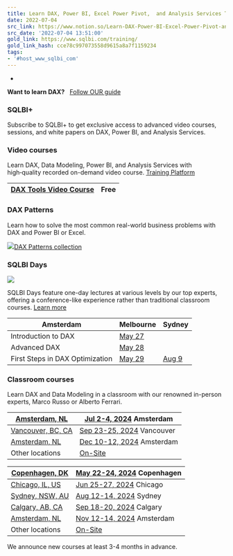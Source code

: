 ```yaml
---
title: Learn DAX, Power BI, Excel Power Pivot,  and Analysis Services Tabular - SQLBI
date: 2022-07-04
src_link: https://www.notion.so/Learn-DAX-Power-BI-Excel-Power-Pivot-and-Analysis-Services-Tabular-SQLBI-d86b9f932bb94013a26c5120454e1624
src_date: '2022-07-04 13:51:00'
gold_link: https://www.sqlbi.com/training/
gold_link_hash: cce78c997073558d9615a8a7f1159234
tags:
- '#host_www_sqlbi_com'
---
```




* 





**Want to learn DAX?**  
 [Follow OUR guide](https://www.sqlbi.com/guides/dax/)
### SQLBI+



 Subscribe to SQLBI+ to get exclusive access to advanced video courses, sessions, and white papers on DAX, Power BI, and Analysis Services.
 
### Video courses



 Learn DAX, Data Modeling, Power BI, and Analysis Services with high‑quality recorded on-demand video course. [Training Platform](https://www.sqlbi.com/video-learning-platform/)



| [DAX Tools Video Course](https://www.sqlbi.com/p/dax-tools-video-course/) | Free |
| --- | --- |


### DAX Patterns



 Learn how to solve the most common real-world business problems with DAX and Power BI or Excel.
 
[![](https://cdn.sqlbi.com/wp-content/uploads/dax-patterns.svg)DAX Patterns collection](https://www.sqlbi.com/p/dax-patterns/)
### SQLBI Days



[![](https://cdn.sqlbi.com/wp-content/themes/sqlbi/images/products/sqlbi-days.svg)](https://www.sqlbi.com/training/sqlbi-days/)

 SQLBI Days feature one-day lectures at various levels by our top experts, offering a conference-like experience rather than traditional classroom courses. [Learn more](https://www.sqlbi.com/training/sqlbi-days/)



| Amsterdam | Melbourne | Sydney |
| --- | --- | --- |
| Introduction to DAX | [May 27](https://www.sqlbi.com/p/introduction-to-dax-amsterdam-may-2024/) |
| Advanced DAX | [May 28](https://www.sqlbi.com/p/advanced-dax-amsterdam-may-2024/) |
| First Steps in DAX Optimization | [May 29](https://www.sqlbi.com/p/first-steps-in-dax-optimization-amsterdam-may-2024/) | [Aug 9](https://www.sqlbi.com/p/first-steps-in-dax-optimization-melbourne-august-9-2024/) | [Aug 15](https://www.sqlbi.com/p/first-steps-in-dax-optimization-sydney-august-15-2024/) |


### Classroom courses



 Learn DAX and Data Modeling in a classroom with our renowned in-person experts, Marco Russo or Alberto Ferrari.
 


| [Amsterdam, NL](https://www.sqlbi.com/p/data-modeling-for-power-bi-amsterdam-july-2-4-2024/) | [Jul 2-4, 2024](https://www.sqlbi.com/p/data-modeling-for-power-bi-amsterdam-july-2-4-2024/ "The course is Sold Out. A waitlist is available.") Amsterdam |
| --- | --- |
| [Vancouver, BC, CA](https://www.sqlbi.com/p/data-modeling-for-power-bi-vancouver-sept-23-25-2024/) | [Sep 23-25, 2024](https://www.sqlbi.com/p/data-modeling-for-power-bi-vancouver-sept-23-25-2024/) Vancouver |
| [Amsterdam, NL](https://www.sqlbi.com/p/data-modeling-for-power-bi-amsterdam-dec-10-12-2024/) | [Dec 10-12, 2024](https://www.sqlbi.com/p/data-modeling-for-power-bi-amsterdam-dec-10-12-2024/) Amsterdam |
| Other locations | [On-Site](https://www.sqlbi.com/op/data-modeling-for-power-bi-on-site/) |




| [Copenhagen, DK](https://www.sqlbi.com/p/mastering-dax-workshop-copenhagen-may-22-24-2024/) | [May 22-24, 2024](https://www.sqlbi.com/p/mastering-dax-workshop-copenhagen-may-22-24-2024/ "The course is Sold Out. A waitlist is available.") Copenhagen |
| --- | --- |
| [Chicago, IL, US](https://www.sqlbi.com/p/mastering-dax-workshop-chicago-june-25-27-2024/) | [Jun 25-27, 2024](https://www.sqlbi.com/p/mastering-dax-workshop-chicago-june-25-27-2024/) Chicago |
| [Sydney, NSW, AU](https://www.sqlbi.com/p/mastering-dax-workshop-sydney-aug-12-14-2024/) | [Aug 12-14, 2024](https://www.sqlbi.com/p/mastering-dax-workshop-sydney-aug-12-14-2024/) Sydney |
| [Calgary, AB, CA](https://www.sqlbi.com/p/mastering-dax-workshop-calgary-sept-18-20-2024/) | [Sep 18-20, 2024](https://www.sqlbi.com/p/mastering-dax-workshop-calgary-sept-18-20-2024/) Calgary |
| [Amsterdam, NL](https://www.sqlbi.com/p/mastering-dax-workshop-amsterdam-nov-12-14-2024/) | [Nov 12-14, 2024](https://www.sqlbi.com/p/mastering-dax-workshop-amsterdam-nov-12-14-2024/) Amsterdam |
| Other locations | [On-Site](https://www.sqlbi.com/op/mastering-dax-on-site/) |



 We announce new courses at least 3-4 months in advance.